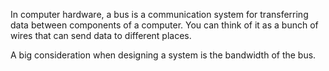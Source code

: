 In computer hardware, a bus is a communication system for transferring data between components of a computer. You can think of it as a bunch of wires that can send data to different places.

A big consideration when designing a system is the bandwidth of the bus.